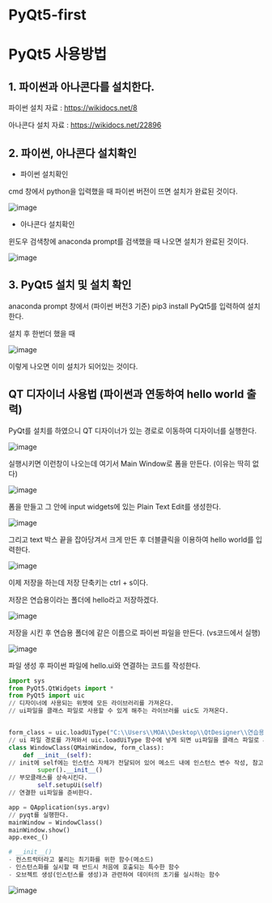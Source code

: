 # PyQt5-first
# PyQt5 사용방법
## 1. 파이썬과 아나콘다를 설치한다.
파이썬 설치 자료 : https://wikidocs.net/8

아나콘다 설치 자료 : https://wikidocs.net/22896

## 2. 파이썬, 아나콘다 설치확인

- 파이썬 설치확인

cmd 창에서 python을 입력했을 때 파이썬 버전이 뜨면 설치가 완료된 것이다.

![image](https://github.com/hsy0511/PyQt5-first/assets/104752580/1dd78118-30a4-4fc5-8ee7-25e5af943e7f)

- 아나콘다 설치확인

윈도우 검색창에 anaconda prompt를 검색했을 때 나오면 설치가 완료된 것이다.

![image](https://github.com/hsy0511/PyQt5-first/assets/104752580/a087e406-f15c-4dd2-8d6c-cf67d94de57e)

## 3. PyQt5 설치 및 설치 확인
anaconda prompt 창에서 (파이썬 버전3 기준) pip3 install PyQt5를 입력하여 설치한다.

설치 후 한번더 했을 때

![image](https://github.com/hsy0511/PyQt5-first/assets/104752580/5c29b870-c2ee-4165-90ee-b4732584732e)

이렇게 나오면 이미 설치가 되어있는 것이다.

## QT 디자이너 사용법 (파이썬과 연동하여 hello world 출력)
PyQt를 설치를 하였으니 QT 디자이너가 있는 경로로 이동하여 디자이너를 실행한다.

![image](https://github.com/hsy0511/PyQt5-first/assets/104752580/5720f3e1-d829-457d-942b-270c82d19ccc)

실행시키면 이런창이 나오는데 여기서 Main Window로 폼을 만든다. (이유는 딱히 없다)

![image](https://github.com/hsy0511/PyQt5-first/assets/104752580/11e70c3a-842e-4686-89c1-04f5e59f3917)

폼을 만들고 그 안에 input widgets에 있는 Plain Text Edit를 생성한다.

![image](https://github.com/hsy0511/PyQt5-first/assets/104752580/f27e849c-6c25-44bb-aac4-78be581bd36a)

그리고 text 박스 끝을 잡아당겨서 크게 만든 후 더블클릭을 이용하여 hello world를 입력한다.

![image](https://github.com/hsy0511/PyQt5-first/assets/104752580/81826568-9ad5-4b6d-aa49-390e529da5a4)

이제 저장을 하는데 저장 단축키는 ctrl + s이다. 

저장은 연습용이라는 폴더에 hello라고 저장하겠다.

![image](https://github.com/hsy0511/PyQt5-first/assets/104752580/6c34a407-78db-465c-97e2-9cda538a4d28)

저장을 시킨 후 연습용 폴더에 같은 이름으로 파이썬 파일을 만든다. (vs코드에서 실행)

![image](https://github.com/hsy0511/PyQt5-first/assets/104752580/ddbfb8a0-2644-4620-b124-e1bc0fe31dce)

파일 생성 후 파이썬 파일에 hello.ui와 연결하는 코드를 작성한다.

```python
import sys
from PyQt5.QtWidgets import *
from PyQt5 import uic
// 디자이너에 사용되는 위젯에 모든 라이브러리를 가져온다.
// ui파일을 클래스 파일로 사용할 수 있게 해주는 라이브러를 uic도 가져온다.


form_class = uic.loadUiType("C:\\Users\\MOA\\Desktop\\QtDesigner\\연습용\\hello.ui")[0]
// ui 파일 경로를 가져와서 uic.loadUiType 함수에 넣게 되면 ui파일을 클래스 파일로 사용할 수 있게된다.
class WindowClass(QMainWindow, form_class):
    def __init__(self):
// init에 self에는 인스턴스 자체가 전달되어 있어 메소드 내에 인스턴스 변수 작성, 참고가 가능해진다.
        super().__init__()
// 부모클래스를 상속시킨다.
        self.setupUi(self)
// 연결한 ui파일을 준비한다.

app = QApplication(sys.argv)
// pyqt를 실행한다.
mainWindow = WindowClass()
mainWindow.show()
app.exec_()

# __init__()
- 컨스트럭터라고 불리는 최기화를 위한 함수(메소드)
- 인스턴스화를 실시할 때 반드시 처음에 호출되는 특수한 함수
- 오브젝트 생성(인스턴스를 생성)과 관련하여 데이터의 초기를 실시하는 함수
```

![image](https://github.com/hsy0511/PyQt5-first/assets/104752580/d0e55d43-d7f3-4161-8f93-22714effeec2)


